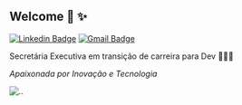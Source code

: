 ## Welcome 👋 ✨

[![Linkedin Badge](https://img.shields.io/badge/-Tatiane%20Maris%20Pinheiro-blue?style=flat-square&logo=Linkedin&logoColor=white&link=https://www.linkedin.com/in/tatianemarispinheiro/)](https://www.linkedin.com/in/tatianemarispinheiro/) [![Gmail Badge](https://img.shields.io/badge/tatiane.maris@gmail.com-c14438?style=flat-square&logo=Gmail&logoColor=white&link=mailto:tatiane.maris@gmail.com)](mailto:tatiane.maris@gmail.com)

Secretária Executiva em transição de carreira para Dev 👩🏻‍💻<p>
_*Apaixonada por Inovação e Tecnologia*_
   
   ![..](https://media.giphy.com/media/fAnzw6YK33jMwzp5wp/giphy.gif)
